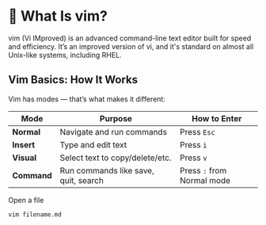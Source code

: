 # 🧭 What Is vim?
vim (Vi IMproved) is an advanced command-line text editor built for speed and efficiency. It’s an improved version of vi, and it's standard on almost all Unix-like systems, including RHEL.

## Vim Basics: How It Works

Vim has modes — that’s what makes it different:

| Mode        | Purpose                              | How to Enter               |
| ----------- | ------------------------------------ | -------------------------- |
| **Normal**  | Navigate and run commands            | Press `Esc`                |
| **Insert**  | Type and edit text                   | Press `i`                  |
| **Visual**  | Select text to copy/delete/etc.      | Press `v`                  |
| **Command** | Run commands like save, quit, search | Press `:` from Normal mode |


Open a file


```bash
vim filename.md
```

